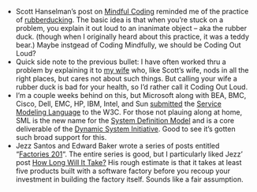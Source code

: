 -   Scott Hanselman’s post on [Mindful
    Coding](http://www.hanselman.com/blog/ProgrammersKeepYourWitsAboutYouAndCodeMindfully.aspx)
    reminded me of the practice of
    [rubberducking](http://c2.com/cgi/wiki?RubberDucking). The basic
    idea is that when you’re stuck on a problem, you explain it out loud
    to an inanimate object – aka the rubber duck. (though when I
    originally heard about this practice, it was a teddy bear.) Maybe
    instgead of Coding Mindfully, we should be Coding Out Loud?
-   Quick side note to the previous bullet: I have often worked thru a
    problem by explaining it to [my
    wife](http://techiewife.spaces.life.com) who, like Scott’s wife,
    nods in all the right places, but cares not about such things. But
    calling your wife a rubber duck is bad for your health, so I’d
    rather call it Coding Out Loud.
-   I’m a couple weeks behind on this, but Microsoft along with BEA,
    BMC, Cisco, Dell, EMC, HP, IBM, Intel, and Sun
    [submitted](http://www.w3.org/Submission/2007/01/) the [Service
    Modeling
    Language](http://www.microsoft.com/business/dsi/serviceml.mspx) to
    the W3C. For those not plauing along at home, SML is the new name
    for the [System Definition
    Model](http://www.microsoft.com/business/dsi/sdmwp.mspx) and is a
    core deliverable of the [Dynamic System
    Initiative](http://www.microsoft.com/business/dsi/). Good to see
    it’s gotten such broad support for this.
-   Jezz Santos and Edward Baker wrote a series of posts entitled
    “[Factories
    201](http://blogs.msdn.com/jezzsa/archive/2007/01/25/factories-201.aspx)“.
    The entire series is good, but I particularly liked Jezz’ post [How
    Long Will It
    Take?](http://blogs.msdn.com/jezzsa/archive/2007/02/02/factories-201-how-long-will-it-take.aspx) His
    rough estimate is that it takes at least five products built with a
    software factory before you recoup your investment in building the
    factory itself. Sounds like a fair assumption.

